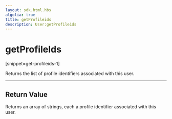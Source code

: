 ```yaml
---
layout: sdk.html.hbs
algolia: true
title: getProfileids
description: User:getProfileids
---
```

  

# getProfileIds
[snippet=get-profileids-1]

Returns the list of profile identifiers associated with this user.

---

## Return Value

Returns an array of strings, each a profile identifier associated with this user.
